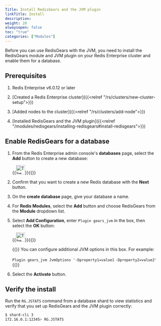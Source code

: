 ```yaml
---
Title: Install RedisGears and the JVM plugin 
linkTitle: Install 
description:
weight: 20
alwaysopen: false
toc: "true"
categories: ["Modules"]
---
```


Before you can use RedisGears with the JVM, you need to install the RedisGears module and JVM plugin on your Redis Enterprise cluster and enable them for a database.

## Prerequisites

1. Redis Enterprise v6.0.12 or later

1. [Created a Redis Enterprise cluster]({{<relref "/rs/clusters/new-cluster-setup">}})

1. [Added nodes to the cluster]({{<relref "/rs/clusters/add-node">}})

1. [Installed RedisGears and the JVM plugin]({{<relref "/modules/redisgears/installing-redisgears#install-redisgears">}})

## Enable RedisGears for a database

1. From the Redis Enterprise admin console's **databases** page, select the **Add** button to create a new database:

    {{<image filename="images/rs/icon_add.png" width="30px" alt="The Add icon">}}{{</image>}}

1. Confirm that you want to create a new Redis database with the **Next** button.

1. On the **create database** page, give your database a name.

1. For **Redis Modules**, select the **Add** button and choose RedisGears from the **Module** dropdown list.

1. Select **Add Configuration**, enter `Plugin gears_jvm` in the box, then select the **OK** button:

    {{<image filename="images/rs/icon_save.png" width="30px" alt="The Save icon">}}{{</image>}}

    {{<note>}}
You can configure additional JVM options in this box. For example:<br></br>
`Plugin gears_jvm JvmOptions `<nobr>`'-Dproperty1=value1`</nobr> <nobr>`-Dproperty2=value2'`</nobr>
    {{</note>}}

1. Select the **Activate** button.

## Verify the install

Run the `RG.JSTATS` command from a database shard to view statistics and verify that you set up RedisGears and the JVM plugin correctly:

```sh
$ shard-cli 3
172.16.0.1:12345> RG.JSTATS
```
